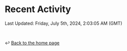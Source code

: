 # Recent Activity

<!--RECENT_ACTIVITY:start-->
<!--RECENT_ACTIVITY:end-->

<!--RECENT_ACTIVITY:last_update-->
Last Updated: Friday, July 5th, 2024, 2:03:05 AM (GMT)
<!--RECENT_ACTIVITY:last_update_end-->

<br>

↩️ [Back to the home page](/README.md)
